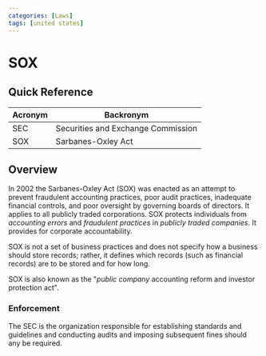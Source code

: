 ```yaml
---
categories: [Laws]
tags: [united states]
---
```


# SOX

## Quick Reference

| Acronym | Backronym |
| - | - |
| SEC | Securities and Exchange Commission |
| SOX | Sarbanes-Oxley Act |

## Overview

In 2002 the Sarbanes-Oxley Act (SOX) was enacted as an attempt to prevent fraudulent accounting practices, poor audit practices, inadequate financial controls, and poor oversight by governing boards of directors. It applies to all publicly traded corporations. SOX protects individuals from *accounting errors* and *fraudulent practices* in *publicly traded companies*. It provides for corporate accountability.

SOX is not a set of business practices and does not specify how a business should store records; rather, it defines which records (such as financial records) are to be stored and for how long.

SOX is also known as the "*public company* accounting reform and investor protection act".

### Enforcement

The SEC is the organization responsible for establishing standards and guidelines and conducting audits and imposing subsequent fines should any be required.
